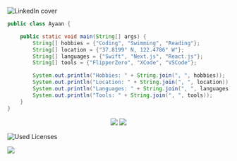 ![LinkedIn cover](https://github.com/user-attachments/assets/edb705b5-2e8c-4e1e-afc4-58e177f2e8da)

``` java
public class Ayaan {

    public static void main(String[] args) {
        String[] hobbies = {"Coding", "Swimming", "Reading"};
        String[] location = {"37.8199° N, 122.4786° W"};
        String[] languages = {"Swift", "Next.js", "React.js"};
        String[] tools = {"FlipperZero", "XCode", "VSCode"};

        System.out.println("Hobbies: " + String.join(", ", hobbies));
        System.out.println("Location: " + String.join(", ", location));
        System.out.println("Languages: " + String.join(", ", languages));
        System.out.println("Tools: " + String.join(", ", tools));
    }
}

```

<p align="center">
    <img src="https://github-readme-stats.vercel.app/api?username=ayaangrover&bg_color=30,0D1117,0D1117&title_color=fff&text_color=fff">
    <img src="https://github-readme-stats.vercel.app/api/top-langs/?username=ayaangrover&layout=donut&bg_color=30,0D1117,0D1117&text_color=ffffff&title_color=ffffff">
</p>

![Used Licenses](https://github-licenses-stats.vercel.app/api/top-licenses?username=ayaangrover&count=5&theme=dark)

![](https://komarev.com/ghpvc/?username=ayaangrover)
